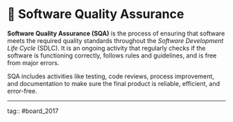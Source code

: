 # 🌼 Software Quality Assurance

**Software Quality Assurance (SQA)** is the process of ensuring that software meets the required quality standards throughout the *Software Development Life Cycle* (SDLC). It is an ongoing activity that regularly checks if the software is functioning correctly, follows rules and guidelines, and is free from major errors.
 
SQA includes activities like testing, code reviews, process improvement, and documentation to make sure the final product is reliable, efficient, and error-free.

---

tag:: #board_2017 